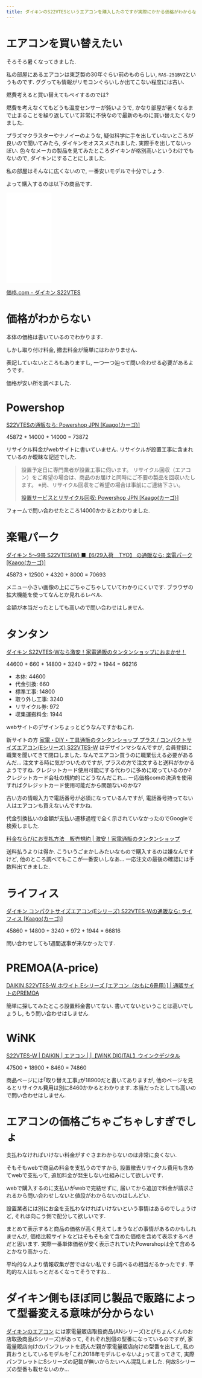 ```yaml
---
title: ダイキンのS22VTESというエアコンを購入したのですが実際にかかる価格がわからなくてややこしかった
---
```


# エアコンを買い替えたい

そろそろ暑くなってきました.

私の部屋にあるエアコンは東芝製の30年ぐらい前のものらしい,
`RAS-251BVZ`というものです.
ググっても情報がリモコンぐらいしか出てこない程度には古い.

燃費考えると買い替えてもペイするのでは?

燃費を考えなくてもどうも温度センサーが鈍いようで,
かなり部屋が暑くなるまで止まることを繰り返していて非常に不快なので最新のものに買い替えたくなりました.

プラズマクラスターやナノイーのような,
疑似科学に手を出していないところが良いので聞いてみたら,
ダイキンをオススメされました.
実際手を出してないっぽい.
色々なメーカの製品を見てみたところダイキンが格別高いというわけでもないので,
ダイキンにすることにしました.

私の部屋はそんなに広くないので,
一番安いモデルで十分でしょう.

よって購入するのは以下の商品です.

<iframe style="width:120px;height:240px;" marginwidth="0" marginheight="0" scrolling="no" frameborder="0" src="//rcm-fe.amazon-adsystem.com/e/cm?lt1=_blank&bc1=000000&IS2=1&bg1=FFFFFF&fc1=000000&lc1=0000FF&t=ncaq01-22&o=9&p=8&l=as4&m=amazon&f=ifr&ref=as_ss_li_til&asins=B06X9C125C&linkId=e39ac56fae873be78df5426a04b03680"></iframe>

[価格.com - ダイキン S22VTES](http://kakaku.com/item/K0001042662/)

# 価格がわからない

本体の価格は書いているのでわかります.

しかし取り付け料金,
撤去料金が簡単にはわかりません.

表記していないところもありますし,
一つ一つ辿って問い合わせる必要があるようです.

価格が安い所を調べました.

# Powershop

[S22VTESの通販なら: Powershop JPN [Kaago(カーゴ)]](https://kaago.com/powershop/S22VTES/?itemcode=1000000001063)

45872 + 14000 + 14000 = 73872

リサイクル料金がwebサイトに書いていません.
リサイクルが設置工事に含まれているのか曖昧な記述でした.

> 設置予定日に専門業者が設置工事に伺います。
> リサイクル回収（エアコン）をご希望の場合は、商品のお届けと同時にご不要の製品を回収いたします。
> ※尚、リサイクル回収をご希望の場合は事前にご連絡下さい。
>
> [設置サービスとリサイクル回収: Powershop JPN [Kaago(カーゴ)]](https://kaago.com/powershop/shopcontents_article/?contentsid=A0002)

フォームで問い合わせたところ14000かかるとわかりました.

# 楽電パーク

[ダイキン 5～9畳 S22VTES(W) ■【6/29入荷　TYO】 の通販なら: 楽電パーク [Kaago(カーゴ)]](https://kaago.com/rakuden-park-tyo/%E3%83%80%E3%82%A4%E3%82%AD%E3%83%B3-5%EF%BD%9E9%E7%95%B3-S22VTES%28W%29-%E2%96%A0%E3%80%906%2F29%E5%85%A5%E8%8D%B7%E3%80%80TYO%E3%80%91-/?itemcode=5200000000461)

45873 + 12500 + 4320 + 8000 = 70693

メニュー小さい画像の上にごちゃごちゃしていてわかりにくいです.
ブラウザの拡大機能を使ってなんとか見れるレベル.

金額が本当だったとしても高いので問い合わせはしません.

# タンタン

[ダイキン S22VTES-Wなら激安！家電通販のタンタンショップにおまかせ！](https://www.tantan.co.jp/detail/S22VTES-W)

44600 + 660 + 14800 + 3240 + 972 + 1944 = 66216

* 本体: 44600
* 代金引換: 660
* 標準工事: 14800
* 取り外し工事: 3240
* リサイクル券: 972
* 収集運搬料金: 1944

webサイトのデザインちょっとどうなんですかねこれ.

新サイトの方
[家電・DIY・工具通販のタンタンショップ プラス / コンパクトサイズエアコン(Eシリーズ) S22VTES-W](https://www.diy-tantan.jp/products/detail/1868149)
はデザインマシなんですが,
会員登録に職業を聞いてきて閉口しました.
なんでエアコン買うのに職業伝える必要があるんだ…
注文する時に気がついたのですが,
プラスの方で注文すると送料がかかるようですね.
クレジットカード使用可能にする代わりに多めに取っているのか?
クレジットカード会社の規約的にどうなんだこれ…
一応価格comの決済を使用すればクレジットカード使用可能だから問題ないのかな?

古い方の情報入力で電話番号が必須になっているんですが,
電話番号持ってない人はエアコンも買えないんですかね.

代金引換払いの金額が支払い遷移過程で全く示されていなかったのでGoogleで検索しました.

[料金ならびにお支払方法　販売規約 | 激安！家電通販のタンタンショップ](https://www.tantan.co.jp/payment.html)

送料払うよりは得か.
こういうごまかしみたいなもので購入するのは嫌なんですけど,
他のところ調べてもここが一番安いしなあ…
一応注文の最後の確認には手数料出てきました.

# ライフィス

[ダイキン コンパクトサイズエアコン(Eシリーズ) S22VTES-Wの通販なら: ライフィス [Kaago(カーゴ)]](https://kaago.com/lifeis/%E3%83%80%E3%82%A4%E3%82%AD%E3%83%B3-%E3%82%B3%E3%83%B3%E3%83%91%E3%82%AF%E3%83%88%E3%82%B5%E3%82%A4%E3%82%BA%E3%82%A8%E3%82%A2%E3%82%B3%E3%83%B3%28E%E3%82%B7%E3%83%AA%E3%83%BC%E3%82%BA%29-S22VTES-W/?itemcode=0000001868149)

45860 + 14800 + 3240 + 972 + 1944 = 66816

問い合わせしても1週間返事が来なかったです.

# PREMOA(A-price)

[DAIKIN S22VTES-W ホワイト Eシリーズ [エアコン（おもに6畳用）] | 通販サイトのPREMOA](https://www.premoa.co.jp/d.php?id=2027151737133&status=1&scroll=1)

簡単に探してみたところ設置料金書いてない.
書いてないということは高いでしょうし,
もう問い合わせはしません.

# WiNK

[S22VTES-W | DAIKIN | エアコン | |【WiNK DIGITAL】ウインクデジタル](https://www.winkdigital.com/item/index.jsp?pid=203855&stid=1)

47500 + 18900 + 8460 = 74860

商品ページには｢取り替え工事｣が18900だと書いてありますが,
他のページを見るとリサイクル費用は別に8460かかるとわかります.
本当だったとしても高いので問い合わせはしません.

# エアコンの価格ごちゃごちゃしすぎでしょ

支払わなければいけない料金がすぐさまわからないのは非常に良くない.

そもそもwebで商品の料金を支払うのですから,
設置撤去リサイクル費用も含めてwebで支払って,
追加料金が発生しない仕組みにして欲しいです.

webで購入するのに支払いがwebで完結せずに,
届いてから追加で料金が請求されるから問い合わせしないと値段がわからないのはしんどい.

設置業者には別にお金を支払わなければいけないという事情はあるのでしょうけど,
それは向こう側で配分して欲しいです.

まとめて表示すると商品の価格が高く見えてしまうなどの事情があるのかもしれませんが,
価格比較サイトなどはそもそも全て含めた価格を含めて表示するべきだと思います.
実際一番単体価格が安く表示されていたPowershopは全て含めるとかなり高かった.

平均的な人より情報収集が苦ではない私ですら調べるの相当だるかったです.
平均的な人はもっとだるくなってそうですね…

# ダイキン側もほぼ同じ製品で販路によって型番変える意味が分からない

[ダイキンのエアコン](http://www.daikinaircon.com/roomaircon/index.html)
には家電量販店取扱商品(ANシリーズ)とぴちょんくんのお店取扱商品(Sシリーズ)があって,
それぞれ別個の型番になっているのですが,
家電量販店向けのパンフレットを読んだ親が家電量販店向けの型番を出して,
私の買おうとしているモデルを｢これ2018年モデルじゃないよ｣って言ってきて,
実際パンフレットにSシリーズの記載が無いからたいへん混乱しました.
何故Sシリーズの型番も載せないのか…

